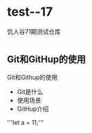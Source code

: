 # test--17
饥人谷71期测试仓库
# 
## Git和GitHup的使用

Git和Githup的使用
- Git是什么
- 使用场景
- GitHup介绍


'''let a = 11;'''

